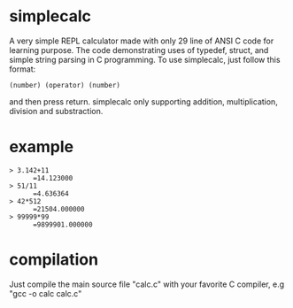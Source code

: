 # simplecalc
A very simple REPL calculator made with only 29 line of ANSI C code for learning purpose. The code demonstrating uses of typedef, struct, and simple string parsing in C programming. To use simplecalc, just follow this format:
```
(number) (operator) (number)
```
and then press return. simplecalc only supporting addition, multiplication, division and substraction.

# example
```
> 3.142+11
      =14.123000
> 51/11
      =4.636364
> 42*512
      =21504.000000
> 99999*99
      =9899901.000000
```

# compilation
Just compile the main source file "calc.c" with your favorite C compiler, e.g "gcc -o calc calc.c"
